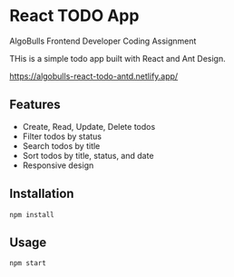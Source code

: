 # React TODO App

AlgoBulls Frontend Developer
Coding Assignment

THis is a simple todo app built with React and Ant Design.

https://algobulls-react-todo-antd.netlify.app/

## Features

- Create, Read, Update, Delete todos
- Filter todos by status
- Search todos by title
- Sort todos by title, status, and date
- Responsive design

## Installation

```
npm install
```

## Usage

```
npm start
```
